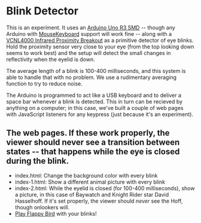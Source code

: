 # Blink Detector

This is an experiment. It uses an [Arduino Uno R3 SMD](https://www.sparkfun.com/products/11224) -- though any Arduino with [MouseKeyboard](https://www.arduino.cc/en/Reference/MouseKeyboard) support will work fine -- along with a [VCNL4000 Infrared Proximity Breakout](https://www.sparkfun.com/products/retired/10901) as a primitive detector of eye blinks. Hold the proximity sensor very close to your eye (from the top looking down seems to work best) and the setup will detect the small changes in reflectivity when the eyelid is down.

The average length of a blink is 100-400 milliseconds, and this system is able to handle that with no problem. We use a rudimentary averaging function to try to reduce noise.

The Arduino is programmed to act like a USB keyboard and to deliver a space bar whenever a blink is detected. This in turn can be recieved by anything on a computer; in this case, we've built a couple of web pages with JavaScript listeners for any keypress (just because it's an experiment).

The web pages. If these work properly, the viewer should never see a transition between states -- that happens while the eye is closed during the blink.
-------
* index.html: Change the background color with every blink
* index-1.html: Show a different animal picture with every blink
* index-2.html: While the eyelid is closed (for 100-400 milliseconds), show a picture, in this case of Baywatch and Knight Rider star David Hasselhoff. If it's set properly, the viewer should *never* see the Hoff, though onlookers will. 
* [Play Flappy Bird](http://flappybird.io/?game) with your blinks!